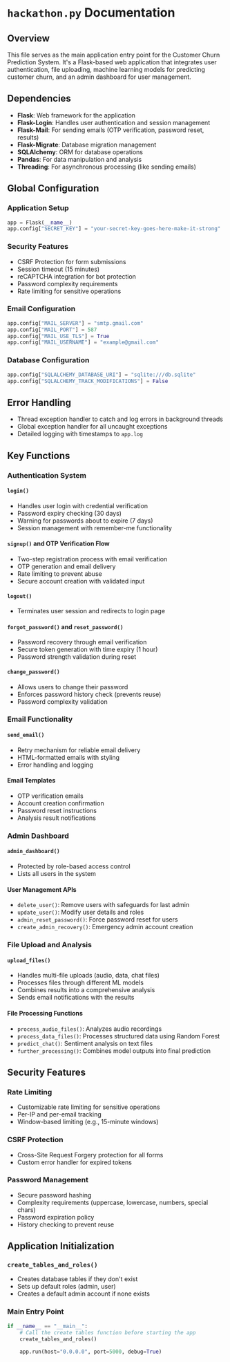 # `hackathon.py` Documentation

## Overview
This file serves as the main application entry point for the Customer Churn Prediction System. It's a Flask-based web application that integrates user authentication, file uploading, machine learning models for predicting customer churn, and an admin dashboard for user management.

## Dependencies
- **Flask**: Web framework for the application
- **Flask-Login**: Handles user authentication and session management
- **Flask-Mail**: For sending emails (OTP verification, password reset, results)
- **Flask-Migrate**: Database migration management
- **SQLAlchemy**: ORM for database operations
- **Pandas**: For data manipulation and analysis
- **Threading**: For asynchronous processing (like sending emails)

## Global Configuration

### Application Setup
```python
app = Flask(__name__)
app.config["SECRET_KEY"] = "your-secret-key-goes-here-make-it-strong"
```

### Security Features
- CSRF Protection for form submissions
- Session timeout (15 minutes)
- reCAPTCHA integration for bot protection
- Password complexity requirements
- Rate limiting for sensitive operations

### Email Configuration
```python
app.config["MAIL_SERVER"] = "smtp.gmail.com"
app.config["MAIL_PORT"] = 587
app.config["MAIL_USE_TLS"] = True
app.config["MAIL_USERNAME"] = "example@gmail.com"
```

### Database Configuration
```python
app.config["SQLALCHEMY_DATABASE_URI"] = "sqlite:///db.sqlite"
app.config["SQLALCHEMY_TRACK_MODIFICATIONS"] = False
```

## Error Handling
- Thread exception handler to catch and log errors in background threads
- Global exception handler for all uncaught exceptions
- Detailed logging with timestamps to `app.log`

## Key Functions

### Authentication System

#### `login()`
- Handles user login with credential verification
- Password expiry checking (30 days)
- Warning for passwords about to expire (7 days)
- Session management with remember-me functionality

#### `signup()` and OTP Verification Flow
- Two-step registration process with email verification
- OTP generation and email delivery
- Rate limiting to prevent abuse
- Secure account creation with validated input

#### `logout()`
- Terminates user session and redirects to login page

#### `forgot_password()` and `reset_password()`
- Password recovery through email verification
- Secure token generation with time expiry (1 hour)
- Password strength validation during reset

#### `change_password()`
- Allows users to change their password
- Enforces password history check (prevents reuse)
- Password complexity validation

### Email Functionality

#### `send_email()`
- Retry mechanism for reliable email delivery
- HTML-formatted emails with styling
- Error handling and logging

#### Email Templates
- OTP verification emails
- Account creation confirmation
- Password reset instructions
- Analysis result notifications

### Admin Dashboard

#### `admin_dashboard()`
- Protected by role-based access control
- Lists all users in the system

#### User Management APIs
- `delete_user()`: Remove users with safeguards for last admin
- `update_user()`: Modify user details and roles
- `admin_reset_password()`: Force password reset for users
- `create_admin_recovery()`: Emergency admin account creation

### File Upload and Analysis

#### `upload_files()`
- Handles multi-file uploads (audio, data, chat files)
- Processes files through different ML models
- Combines results into a comprehensive analysis
- Sends email notifications with the results

#### File Processing Functions
- `process_audio_files()`: Analyzes audio recordings
- `process_data_files()`: Processes structured data using Random Forest
- `predict_chat()`: Sentiment analysis on text files
- `further_processing()`: Combines model outputs into final prediction

## Security Features

### Rate Limiting
- Customizable rate limiting for sensitive operations
- Per-IP and per-email tracking
- Window-based limiting (e.g., 15-minute windows)

### CSRF Protection
- Cross-Site Request Forgery protection for all forms
- Custom error handler for expired tokens

### Password Management
- Secure password hashing
- Complexity requirements (uppercase, lowercase, numbers, special chars)
- Password expiration policy
- History checking to prevent reuse

## Application Initialization

### `create_tables_and_roles()`
- Creates database tables if they don't exist
- Sets up default roles (admin, user)
- Creates a default admin account if none exists

### Main Entry Point
```python
if __name__ == "__main__":
    # Call the create tables function before starting the app
    create_tables_and_roles()
    
    app.run(host="0.0.0.0", port=5000, debug=True)
```